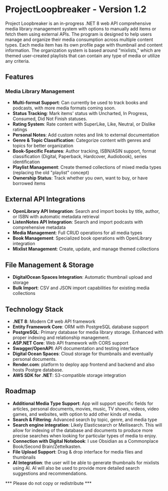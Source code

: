 # ProjectLoopbreaker - Version 1.2

Project Loopbreaker is an in-progress .NET 8 web API comprehensive media library management system with options to manually add items or fetch them using external APIs. The program is designed to help users manage and organize their media consumption across multiple content types. Each media item has its own profile page with thumbnail and content information. The organization system is based around "mixlists," which are themed user-created playlists that can contain any type of media or utilize any criteria.

## Features

### Media Library Management
- **Multi-format Support**: Can currently be used to track books and podcasts, with more media formats coming soon.
- **Status Tracking**: Mark items' status with Uncharted, In Progress, Consumed, Did Not Finish statuses.
- **Rating System**: Rate content with SuperLike, Like, Neutral, or Dislike ratings
- **Personal Notes**: Add custom notes and link to external documentation
- **Genre & Topic Classification**: Categorize content with genres and topics for better organization
- **Book-Specific Features**: Author tracking, ISBN/ASIN support, format classification (Digital, Paperback, Hardcover, Audiobook), series identification
- **Playlist Management**: Create themed collections of mixed media types (replacing the old "playlist" concept)
- **Ownership Status**: Track whether you own, want to buy, or have borrowed items

## External API Integrations
- **OpenLibrary API Integration**: Search and import books by title, author, or ISBN with automatic metadata retrieval
- **ListenNotes API Integration**: Search and import podcasts with comprehensive metadata
 - **Media Management**: Full CRUD operations for all media types
- **Book Management**: Specialized book operations with OpenLibrary integration
- **Mixlist Management**: Create, update, and manage themed collections

## File Management & Storage
- **DigitalOcean Spaces Integration**: Automatic thumbnail upload and storage
- **Bulk Import**: CSV and JSON import capabilities for existing media collections

## Technology Stack

- **.NET 8**: Modern C# web API framework
- **Entity Framework Core**: ORM with PostgreSQL database support
- **PostgreSQL**: Primary database for media library storage. Enhanced with proper indexing and relationship management.
- **ASP.NET Core**: Web API framework with CORS support
- **Swagger/OpenAPI**: API documentation and testing interface
- **Digital Ocean Spaces**: Cloud storage for thumbnails and eventually personal documents. 
- **Render.com**: platform to deploy app frontend and backend and also hosts Postgre database.
- **AWS SDK for .NET**: S3-compatible storage integration

## Roadmap
- **Additional Media Type Support**: App will support specific fields for articles, personal documents, movies, music, TV shows, videos, video games, and websites, with option to add other kinds of media.
- **Search & Filtering**: Advanced search by topic, genre, and media type
- **Search engine integration**: Likely Elasticsearch or Meilisearch. This will allow for indexing of the database and documents to produce more precise searches when looking for particular types of media to enjoy.
- **Connection with Digital Notebook**: I use Obsidian as a Commonplace Book/Second Brain/Zettelkasten.
- **File Upload Support**: Drag & drop interface for media files and thumbnails
- **AI Integration**: the user will be able to generate thumbnails for mixlists using AI. AI will also be used to provide more detailed search suggestions and recommendations.

*** Please do not copy or redistribute ***